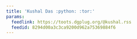 ```yaml
---
title: 'Kushal Das :python: :tor:'
params:
  feedlink: https://toots.dgplug.org/@kushal.rss
  feedid: 8294d00a3c3ca9200d962a75369884f6
---
```

